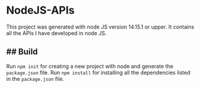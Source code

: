 # NodeJS-APIs

This project was generated with node JS version 14.15.1 or upper.
It contains all the APIs I have developed in node JS.

## ## Build
Run `npm init` for creating a new project with node and generate the `package.json` file.
Run `npm install` for installing all the dependencies listed in the `package.json` file.